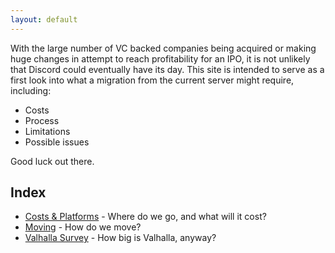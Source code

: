```yaml
---
layout: default
---
```

With the large number of VC backed companies being acquired or making huge changes in attempt to reach profitability for an IPO, it is not unlikely that Discord could eventually have its day.
This site is intended to serve as a first look into what a migration from the current server might require, including:
* Costs
* Process
* Limitations
* Possible issues

Good luck out there.

## Index
* [Costs & Platforms](costs-platforms.md) - Where do we go, and what will it cost?
* [Moving](moving.md) - How do we move?
* [Valhalla Survey](survey.md) - How big is Valhalla, anyway?